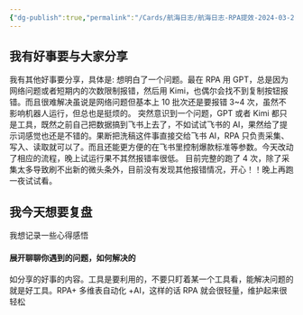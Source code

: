 ```yaml
---
{"dg-publish":true,"permalink":"/Cards/航海日志/航海日志-RPA提效-2024-03-25/","tags":["生财有术","航海日志","RPA提效"],"noteIcon":3,"created":"2024-04-10","updated":"2024-04-10"}
---
```


## 我有好事要与大家分享
我有其他好事要分享，具体是: 想明白了一个问题。最在 RPA 用 GPT，总是因为网络问题或者短期内的次数限制报错，然后用 Kimi，也偶尔会找不到复制按钮报错。而且很难解决虽说是网络问题但基本上 10 批次还是要报错 3~4 次，虽然不影响机器人运行，但总也是挺烦的。 突然意识到一个问题，GPT 或者 Kimi 都只是工具，既然之前自己把数据搞到飞书上去了，不如试试飞书的 AI，果然给了提示词感觉也还是不错的。果断把洗稿这件事直接交给飞书 AI，RPA 只负责采集、写入、读取就可以了。而且还能更方便的在飞书里控制爆款标准等参数。今天改动了相应的流程，晚上试运行果不其然报错率很低。 目前完整的跑了 4 次，除了采集太多导致刷不出新的微头条外，目前没有发现其他报错情况，开心！！晚上再跑一夜试试看。

## 我今天想要复盘 
我想记录一些心得感悟 

#### 展开聊聊你遇到的问题，如何解决的
如分享的好事的内容。工具是要利用的，不要只盯着某一个工具看，能解决问题的就是好工具。RPA+ 多维表自动化 +AI，这样的话 RPA 就会很轻量，维护起来很轻松